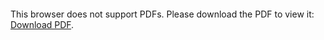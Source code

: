 <object data="https://github.com/gabrielefantini/RA-CNN/blob/master/docs/Class_Project_Machine_Learning.pdf" type="application/pdf" width="750px" height="750px">
    <embed src="https://github.com/gabrielefantini/RA-CNN/blob/master/docs/Class_Project_Machine_Learning.pdf" type="application/pdf">
        <p>This browser does not support PDFs. Please download the PDF to view it: <a href="https://github.com/gabrielefantini/RA-CNN/blob/master/docs/Class_Project_Machine_Learning.pdf">Download PDF</a>.</p>
    </embed>
</object>